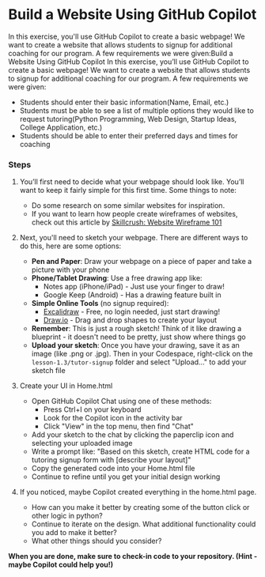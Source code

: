 # Build a Website Using GitHub Copilot
In this exercise, you'll use GitHub Copilot to create a basic webpage! We want to create a website that allows students to signup for additional coaching for our program. A few requirements we were given:Build a Website Using GitHub Copilot
In this exercise, you’ll use GitHub Copilot to create a basic webpage! We want to create a website that allows students to signup for additional coaching for our program. A few requirements we were given:

- Students should enter their basic information(Name, Email, etc.)
- Students must be able to see a list of multiple options they would like to request tutoring(Python Programming, Web Design, Startup Ideas, College Application, etc.)
- Students should be able to enter their preferred days and times for coaching

### Steps
1. You’ll first need to decide what your webpage should look like. You’ll want to keep it fairly simple for this first time. Some things to note:
    - Do some research on some similar websites for inspiration.
    - If you want to learn how people create wireframes of websites, check out this article by [Skillcrush: Website Wireframe 101](https://skillcrush.com/blog/website-wireframe/)


2. Next, you'll need to sketch your webpage. There are different ways to do this, here are some options:
    - **Pen and Paper**: Draw your webpage on a piece of paper and take a picture with your phone
    - **Phone/Tablet Drawing**: Use a free drawing app like:
      - Notes app (iPhone/iPad) - Just use your finger to draw!
      - Google Keep (Android) - Has a drawing feature built in
    - **Simple Online Tools** (no signup required):
      - [Excalidraw](https://excalidraw.com/) - Free, no login needed, just start drawing!
      - [Draw.io](https://app.diagrams.net/) - Drag and drop shapes to create your layout
    - **Remember**: This is just a rough sketch! Think of it like drawing a blueprint - it doesn't need to be pretty, just show where things go
    - **Upload your sketch**: Once you have your drawing, save it as an image (like .png or .jpg). Then in your Codespace, right-click on the `lesson-1.3/tutor-signup` folder and select "Upload..." to add your sketch file

3.  Create your UI in Home.html
    - Open GitHub Copilot Chat using one of these methods:
      - Press Ctrl+I on your keyboard
      - Look for the Copilot icon in the activity bar
      - Click "View" in the top menu, then find "Chat"
    - Add your sketch to the chat by clicking the paperclip icon and selecting your uploaded image
    - Write a prompt like: "Based on this sketch, create HTML code for a tutoring signup form with [describe your layout]"
    - Copy the generated code into your Home.html file
    - Continue to refine until you get your initial design working

4.  If you noticed, maybe Copilot created everything in the home.html page.  
    - How can you make it better by creating some of the button click or other logic in python?
    - Continue to iterate on the design.  What additional functionality could you add to make it better?
    - What other things should you consider?

**When you are done, make sure to check-in code to your repository. (Hint - maybe Copilot could help you!)**